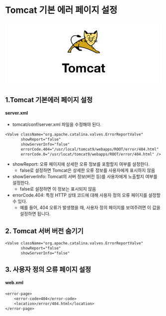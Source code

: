 # Tomcat 기본 에러 페이지 설정


![](https://github.com/dididiri1/TIL/blob/main/Tomcat/images/01_01.jpeg?raw=true)

## 1.Tomcat 기본에러 페이지 설정

#### server.xml
- tomcat/conf/server.xml 파일을 수정해야 된다.
```
<Valve className="org.apache.catalina.valves.ErrorReportValve"
       showReport="false"
       showServerInfo="false"
       errorCode.404="/usr/local/tomcat9/webapps/ROOT/error/404.html"
       errorCode.0="/usr/locat/tomcat9/webapps/ROOT/error/404.html" />
```
- showReport: 오류 페이지에 상세한 오류 정보를 포함할지 여부를 설정한다. 
  - false로 설정하면 Tomcat은 상세한 오류 정보를 사용자에게 표시하지 않음 
- showServerInfo: Tomcat의 서버 정보(버전 등)를 사용자에게 노출할지 여부를 설정한다. 
  - false로 설정하면 이 정보는 표시되지 않음
- errorCode.404: 특정 HTTP 상태 코드에 대해 사용자 정의 오류 페이지를 설정할 수 있다. 
  - 예를 들어, 404 오류가 발생했을 때, 사용자 정의 페이지를 보여주려면 이 값을 설정하면 됩니다.

## 2. Tomcat 서버 버전 숨기기
```
<Valve className="org.apache.catalina.valves.ErrorReportValve"
       showReport="false"
       showServerInfo="false"
```


## 3. 사용자 정의 오류 페이지 설정
#### web.xml
```
<error-page>
    <error-code>404</error-code>
    <location>/error/404.html</location>
</error-page>
```